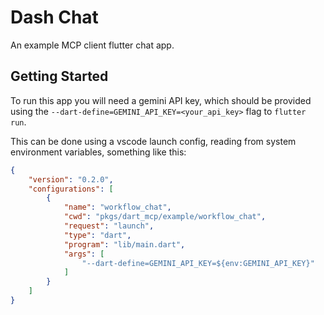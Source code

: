 # Dash Chat

An example MCP client flutter chat app. 

## Getting Started

To run this app you will need a gemini API key, which should be provided using
the `--dart-define=GEMINI_API_KEY=<your_api_key>` flag to `flutter run`.

This can be done using a vscode launch config, reading from system environment
variables, something like this:

```json
{
    "version": "0.2.0",
    "configurations": [
        {
            "name": "workflow_chat",
            "cwd": "pkgs/dart_mcp/example/workflow_chat",
            "request": "launch",
            "type": "dart",
            "program": "lib/main.dart",
            "args": [
                "--dart-define=GEMINI_API_KEY=${env:GEMINI_API_KEY}"
            ]
        }
    ]
}
```
